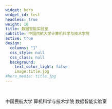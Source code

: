 ```yaml
---
widget: hero
widget_id: test
headless: true
weight: 10
title: 数据智能实验室
subtitle: 中国民航大学计算机科学与技术学院
active: true
design:
  columns: "1"
  css_style: null
  css_class: null
  background:
    text_color_light: false
    image:title.jpg
#hero_media: title.jpg
---
```

<br>

中国民航大学
算机科学与技术学院
数据智能实验室
